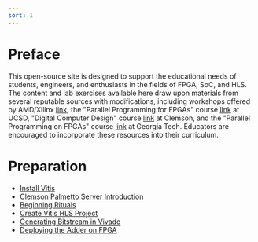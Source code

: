 ```yaml
---
sort: 1
---
```



# Preface

This open-source site is designed to support the educational needs of students, engineers, and enthusiasts in the fields of FPGA, SoC, and HLS. The content and lab exercises available here draw upon materials from several reputable sources with modifications, including workshops offered by AMD/Xilinx [link](https://www.amd.com/en/corporate/university-program/workshops.html), the "Parallel Programming for FPGAs" course [link](https://pp4fpgas.readthedocs.io/en/latest/index.html) at UCSD, "Digital Computer Design" course [link](https://www.coursesidekick.com/electrical-engineering/2115253) at Clemson, and the "Parallel Programming on FPGAs" course [link](https://sharclab.ece.gatech.edu/teaching/2023-spring-fpga/) at Georgia Tech. Educators are encouraged to incorporate these resources into their curriculum.



# Preparation

<!-- {% include list.liquid %} -->
- [Install Vitis](https://uri-nextlab.github.io/ParallelProgammingLabs/Vitis_HLS_Tutor/Install_Vitis.html)
- [Clemson Palmetto Server Introduction](https://uri-nextlab.github.io/ParallelProgammingLabs/Vitis_HLS_Tutor/Palmetto_Intro.html)
- [Beginning Rituals](https://uri-nextlab.github.io/ParallelProgammingLabs/Vitis_HLS_Tutor/Beginning_rituals.html)
- [Create Vitis HLS Project](https://uri-nextlab.github.io/ParallelProgammingLabs/Vitis_HLS_Tutor/Create_Vitis_HLS_Prj.html)
- [Generating Bitstream in Vivado](https://uri-nextlab.github.io/ParallelProgammingLabs/Vitis_HLS_Tutor/Generating_bitstream_in_Vivado.html)
- [Deploying the Adder on FPGA](https://uri-nextlab.github.io/ParallelProgammingLabs/Vitis_HLS_Tutor/Deploying_the_Adder_on_FPGA.html)

<!--- 
  [pragma HLS array_partition](https://docs.xilinx.com/r/en-US/ug1399-vitis-hls/pragma-HLS-array_partition)
  - [pragma HLS unroll](https://docs.xilinx.com/r/en-US/ug1399-vitis-hls/pragma-HLS-unroll)
-->
